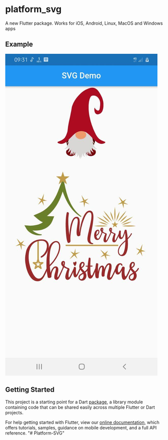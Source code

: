 # platform_svg

A new Flutter package. Works for iOS, Android, Linux, MacOS and Windows apps

## Example 
![Preview](example/preview/example.jpg)

## Getting Started

This project is a starting point for a Dart
[package](https://flutter.dev/developing-packages/),
a library module containing code that can be shared easily across
multiple Flutter or Dart projects.

For help getting started with Flutter, view our 
[online documentation](https://flutter.dev/docs), which offers tutorials, 
samples, guidance on mobile development, and a full API reference.
"# Platform-SVG" 
